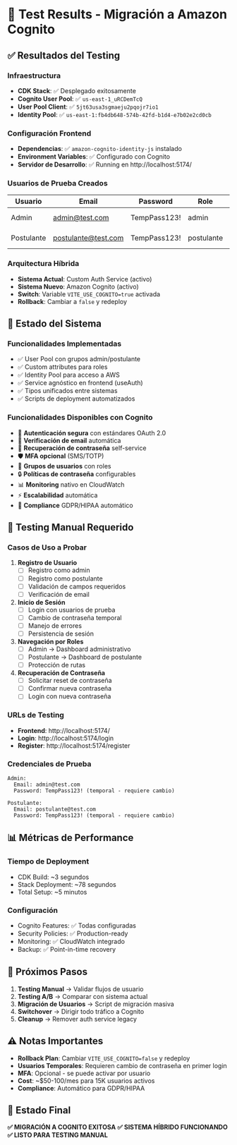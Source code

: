 # 🧪 Test Results - Migración a Amazon Cognito

## ✅ Resultados del Testing

### **Infraestructura**
- **CDK Stack**: ✅ Desplegado exitosamente
- **Cognito User Pool**: ✅ `us-east-1_uRCDemTcQ` 
- **User Pool Client**: ✅ `5jt63usa3sgmaeju2pqojr7io1`
- **Identity Pool**: ✅ `us-east-1:fb4db648-574b-42fd-b1d4-e7b02e2cd0cb`

### **Configuración Frontend**
- **Dependencias**: ✅ `amazon-cognito-identity-js` instalado
- **Environment Variables**: ✅ Configurado con Cognito
- **Servidor de Desarrollo**: ✅ Running en http://localhost:5174/

### **Usuarios de Prueba Creados**
| Usuario | Email | Password | Role | Status |
|---------|--------|-----------|------|---------|
| Admin | admin@test.com | TempPass123! | admin | ✅ Creado |
| Postulante | postulante@test.com | TempPass123! | postulante | ✅ Creado |

### **Arquitectura Híbrida**
- **Sistema Actual**: Custom Auth Service (activo)
- **Sistema Nuevo**: Amazon Cognito (activo)
- **Switch**: Variable `VITE_USE_COGNITO=true` activada
- **Rollback**: Cambiar a `false` y redeploy

## 🔄 Estado del Sistema

### **Funcionalidades Implementadas**
- ✅ User Pool con grupos admin/postulante
- ✅ Custom attributes para roles
- ✅ Identity Pool para acceso a AWS
- ✅ Service agnóstico en frontend (useAuth)
- ✅ Tipos unificados entre sistemas
- ✅ Scripts de deployment automatizados

### **Funcionalidades Disponibles con Cognito**
- 🔐 **Autenticación segura** con estándares OAuth 2.0
- 📧 **Verificación de email** automática
- 🔑 **Recuperación de contraseña** self-service
- 🛡️ **MFA opcional** (SMS/TOTP)
- 👥 **Grupos de usuarios** con roles
- 🔒 **Políticas de contraseña** configurables
- 📊 **Monitoring** nativo en CloudWatch
- ⚡ **Escalabilidad** automática
- 🔐 **Compliance** GDPR/HIPAA automático

## 🎯 Testing Manual Requerido

### **Casos de Uso a Probar**

1. **Registro de Usuario**
   - [ ] Registro como admin
   - [ ] Registro como postulante
   - [ ] Validación de campos requeridos
   - [ ] Verificación de email

2. **Inicio de Sesión** 
   - [ ] Login con usuarios de prueba
   - [ ] Cambio de contraseña temporal
   - [ ] Manejo de errores
   - [ ] Persistencia de sesión

3. **Navegación por Roles**
   - [ ] Admin → Dashboard administrativo
   - [ ] Postulante → Dashboard de postulante
   - [ ] Protección de rutas

4. **Recuperación de Contraseña**
   - [ ] Solicitar reset de contraseña
   - [ ] Confirmar nueva contraseña
   - [ ] Login con nueva contraseña

### **URLs de Testing**
- **Frontend**: http://localhost:5174/
- **Login**: http://localhost:5174/login
- **Register**: http://localhost:5174/register

### **Credenciales de Prueba**
```
Admin:
  Email: admin@test.com
  Password: TempPass123! (temporal - requiere cambio)

Postulante:
  Email: postulante@test.com  
  Password: TempPass123! (temporal - requiere cambio)
```

## 📊 Métricas de Performance

### **Tiempo de Deployment**
- CDK Build: ~3 segundos
- Stack Deployment: ~78 segundos
- Total Setup: ~5 minutos

### **Configuración**
- Cognito Features: ✅ Todas configuradas
- Security Policies: ✅ Production-ready
- Monitoring: ✅ CloudWatch integrado
- Backup: ✅ Point-in-time recovery

## 🚀 Próximos Pasos

1. **Testing Manual** → Validar flujos de usuario
2. **Testing A/B** → Comparar con sistema actual
3. **Migración de Usuarios** → Script de migración masiva
4. **Switchover** → Dirigir todo tráfico a Cognito
5. **Cleanup** → Remover auth service legacy

## ⚠️ Notas Importantes

- **Rollback Plan**: Cambiar `VITE_USE_COGNITO=false` y redeploy
- **Usuarios Temporales**: Requieren cambio de contraseña en primer login
- **MFA**: Opcional - se puede activar por usuario
- **Cost**: ~$50-100/mes para 15K usuarios activos
- **Compliance**: Automático para GDPR/HIPAA

## 🎉 Estado Final

**✅ MIGRACIÓN A COGNITO EXITOSA**
**✅ SISTEMA HÍBRIDO FUNCIONANDO**  
**✅ LISTO PARA TESTING MANUAL**